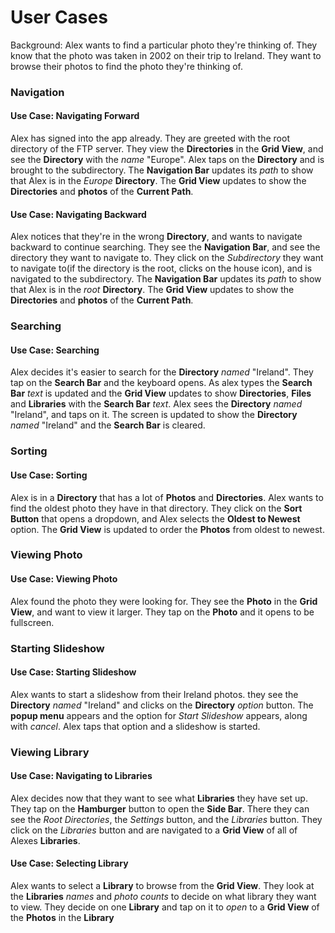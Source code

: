 # User Cases

Background:
Alex wants to find a particular photo they're thinking of. They know that the photo was taken in 2002 on their trip to Ireland. They want to browse their photos to find the photo they're thinking of.

### Navigation

#### Use Case: Navigating Forward
Alex has signed into the app already. They are greeted with the root directory of the FTP server. They view the **Directories** in the **Grid View**, and see the  **Directory** with the *name* "Europe". Alex taps on the **Directory** and is brought to the subdirectory. The **Navigation Bar** updates its *path* to show that Alex is in the *Europe* **Directory**. The **Grid View** updates to show the **Directories** and **photos** of the **Current Path**.

#### Use Case: Navigating Backward
Alex notices that they're in the wrong **Directory**, and wants to navigate backward to continue searching. They see the **Navigation Bar**, and see the directory they want to navigate to. They click on the *Subdirectory* they want to navigate to(if the directory is the root, clicks on the house icon), and is navigated to the subdirectory. The **Navigation Bar** updates its *path* to show that Alex is in the *root* **Directory**. The **Grid View** updates to show the **Directories** and **photos** of the **Current Path**.

### Searching

#### Use Case: Searching
Alex decides it's easier to search for the **Directory** *named* "Ireland". They tap on the **Search Bar** and the keyboard opens. As alex types the **Search Bar** *text* is updated and the **Grid View** updates to show **Directories**, **Files** and **Libraries** with the **Search Bar** *text*. Alex sees the **Directory** *named* "Ireland", and taps on it. The screen is updated to show the **Directory** *named* "Ireland" and the **Search Bar** is cleared.

### Sorting

#### Use Case: Sorting
Alex is in a **Directory** that has a lot of **Photos** and **Directories**. Alex wants to find the oldest photo they have in that directory. They click on the **Sort Button** that opens a dropdown, and Alex selects the **Oldest to Newest** option. The **Grid View** is updated to order the **Photos** from oldest to newest.

### Viewing Photo

#### Use Case: Viewing Photo
Alex found the photo they were looking for. They see the **Photo** in the **Grid View**, and want to view it larger. They tap on the **Photo** and it opens to be fullscreen.

### Starting Slideshow

#### Use Case: Starting Slideshow
Alex wants to start a slideshow from their Ireland photos. they see the **Directory** *named* "Ireland" and clicks on the **Directory** *option* button. The **popup menu** appears and the option for *Start Slideshow* appears, along with *cancel*. Alex taps that option and a slideshow is started.

### Viewing Library

#### Use Case: Navigating to Libraries

Alex decides now that they want to see what **Libraries** they have set up. They tap on the **Hamburger** button to open the **Side Bar**. There they can see the *Root Directories*, the *Settings* button, and the *Libraries* button. They click on the *Libraries* button and are navigated to a **Grid View** of all of Alexes **Libraries**.

#### Use Case: Selecting Library

Alex wants to select a **Library** to browse from the **Grid View**. They look at the **Libraries** *names* and *photo counts* to decide on what library they want to view. They decide on one **Library** and tap on it to *open* to a **Grid View** of the **Photos** in the **Library**
